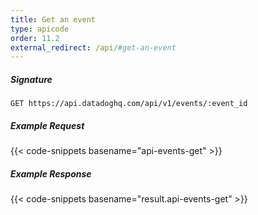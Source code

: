 ```yaml
---
title: Get an event
type: apicode
order: 11.2
external_redirect: /api/#get-an-event
---
```


##### Signature
`GET https://api.datadoghq.com/api/v1/events/:event_id`
##### Example Request
{{< code-snippets basename="api-events-get" >}}
##### Example Response
{{< code-snippets basename="result.api-events-get" >}}

